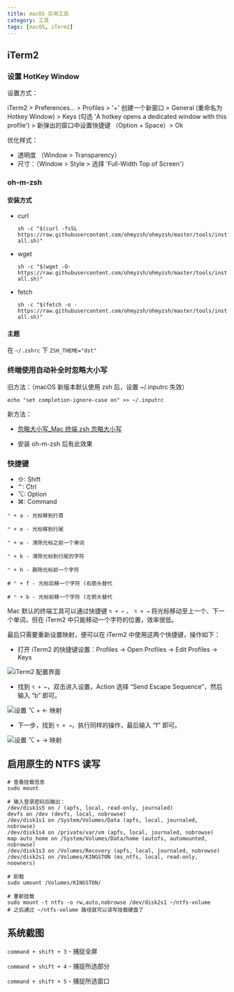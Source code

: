 ```yaml
---
title: macOS 实用工具
category: 工具
tags: [macOS, iTerm2]
---
```


## iTerm2

### 设置 HotKey Window

设置方式：

iTerm2 > Preferences... > Profiles > '+' 创建一个新窗口 > General (重命名为 Hotkey Window) > Keys (勾选 'A hotkey opens a dedicated window with this profile') > 新弹出的窗口中设置快捷键 （Option + Space）> Ok

优化样式：

- 透明度 （Window > Transparency）
- 尺寸：（Window > Style > 选择 'Full-Width Top of Screen'）

### oh-m-zsh

#### 安装方式

- curl

  `sh -c "$(curl -fsSL https://raw.githubusercontent.com/ohmyzsh/ohmyzsh/master/tools/install.sh)"`

- wget

  `sh -c "$(wget -O- https://raw.githubusercontent.com/ohmyzsh/ohmyzsh/master/tools/install.sh)"`

- fetch

  `sh -c "$(fetch -o - https://raw.githubusercontent.com/ohmyzsh/ohmyzsh/master/tools/install.sh)"`

#### 主题

在 `~/.zshrc` 下 `ZSH_THEME="dst"`

### 终端使用自动补全时忽略大小写

旧方法：（macOS 新版本默认使用 zsh 后，设置 ~/.inputrc 失效）

`echo "set completion-ignore-case on" >> ~/.inputrc`

新方法：

- [忽略大小写\_Mac 终端 zsh 忽略大小写](https://blog.csdn.net/weixin_39802784/article/details/112669288)

- 安装 oh-m-zsh 后有此效果

### 快捷键

- ⇧: Shift
- ⌃: Ctrl
- ⌥: Option
- ⌘: Command

```console
⌃ + a - 光标移到行首

⌃ + e - 光标移到行尾

⌃ + w - 清除光标之前一个单词

⌃ + k - 清除光标到行尾的字符

⌃ + h - 删除光标前一个字符

# ⌃ + f - 光标后移一个字符 (右箭头替代

# ⌃ + b - 光标前移一个字符 (左箭头替代
```

Mac 默认的终端工具可以通过快捷键 `⌥ + ←` 、 `⌥ + →` 将光标移动至上一个、下一个单词，但在 iTerm2 中只能移动一个字符的位置，效率很低。

最后只需要重新设置映射，便可以在 iTerm2 中使用这两个快捷键，操作如下：

- 打开 iTerm2 的快捷键设置：Profiles -> Open Profiles -> Edit Profiles -> Keys

![iTerm2 配置界面](https://i.loli.net/2021/06/03/oXauYd1iAqDKSwx.png)

- 找到 `⌥ + ←`，双击进入设置，Action 选择 “Send Escape Sequence”，然后输入 “b” 即可。

![设置 ⌥ + ← 映射](https://i.loli.net/2021/06/03/aB3PYXEUgAtOemc.png)

- 下一步，找到 `⌥ + →`，执行同样的操作，最后输入 “f” 即可。

![设置 ⌥ + → 映射](https://i.loli.net/2021/06/03/UJ3bQFNHga6wmkA.png)

## 启用原生的 NTFS 读写

```shell
# 查看挂载信息
sudo mount

# 输入登录密码后输出：
/dev/disk1s5 on / (apfs, local, read-only, journaled)
devfs on /dev (devfs, local, nobrowse)
/dev/disk1s1 on /System/Volumes/Data (apfs, local, journaled, nobrowse)
/dev/disk1s4 on /private/var/vm (apfs, local, journaled, nobrowse)
map auto_home on /System/Volumes/Data/home (autofs, automounted, nobrowse)
/dev/disk1s3 on /Volumes/Recovery (apfs, local, journaled, nobrowse)
/dev/disk2s1 on /Volumes/KINGSTON (ms_ntfs, local, read-only, noowners)

# 卸载
sudo umount /Volumes/KINGSTON/

# 重新挂载
sudo mount -t ntfs -o rw,auto,nobrowse /dev/disk2s1 ~/ntfs-volume
# 之后通过 ~/ntfs-volume 路径就可以读写挂载硬盘了
```

## 系统截图

`command + shift + 3` - 捕捉全屏

`command + shift + 4` - 捕捉所选部分

`command + shift + 5` - 捕捉所选窗口
